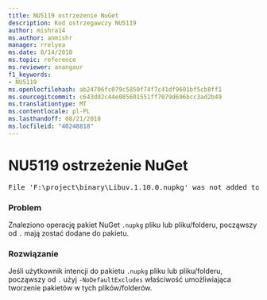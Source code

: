 ```yaml
---
title: NU5119 ostrzeżenie NuGet
description: Kod ostrzegawczy NU5119
author: mishra14
ms.author: anmishr
manager: rrelyea
ms.date: 8/14/2018
ms.topic: reference
ms.reviewer: anangaur
f1_keywords:
- NU5119
ms.openlocfilehash: ab24706fc079c5850f74f7c41df9601bf5cb8ff1
ms.sourcegitcommit: c643dd2c44e085601551ff7079d696bcc3ad2b49
ms.translationtype: MT
ms.contentlocale: pl-PL
ms.lasthandoff: 08/21/2018
ms.locfileid: "40248818"
---
```

# <a name="nuget-warning-nu5119"></a>NU5119 ostrzeżenie NuGet
<pre>File 'F:\project\binary\Libuv.1.10.0.nupkg' was not added to the package. Files and folders starting with '.' or ending with '.nupkg' are excluded by default. To include this file, use -NoDefaultExcludes from the commandline</pre>

### <a name="issue"></a>Problem

Znaleziono operację pakiet NuGet `.nupkg` pliku lub pliku/folderu, począwszy od `.` mają zostać dodane do pakietu.


### <a name="solution"></a>Rozwiązanie

Jeśli użytkownik intencji do pakietu `.nupkg` pliku lub pliku/folderu, począwszy od `.` użyj `-NoDefaultExcludes` właściwość umożliwiająca tworzenie pakietów w tych plików/folderów.

